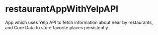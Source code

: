 # restaurantAppWithYelpAPI
App which uses Yelp API to fetch information about near by restaurants, and Core Data to store favorite places persistently
